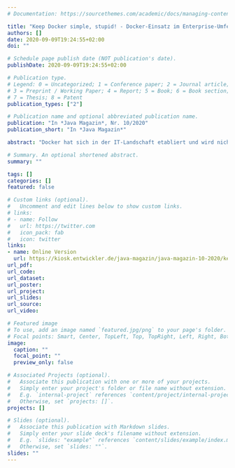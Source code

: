 ```yaml
---
# Documentation: https://sourcethemes.com/academic/docs/managing-content/

title: "Keep Docker simple, stupid! - Docker-Einsatz im Enterprise-Umfeld leicht gemacht"
authors: []
date: 2020-09-09T19:24:55+02:00
doi: ""

# Schedule page publish date (NOT publication's date).
publishDate: 2020-09-09T19:24:55+02:00

# Publication type.
# Legend: 0 = Uncategorized; 1 = Conference paper; 2 = Journal article;
# 3 = Preprint / Working Paper; 4 = Report; 5 = Book; 6 = Book section;
# 7 = Thesis; 8 = Patent
publication_types: ["2"]

# Publication name and optional abbreviated publication name.
publication: "In *Java Magazin*, Nr. 10/2020"
publication_short: "In *Java Magazin*"

abstract: "Docker hat sich in der IT-Landschaft etabliert und wird nicht nur in Start-ups eingesetzt, sondern auch im Enterprise-Umfeld, wo Restriktionen bezüglich Security und anderer Themen der Softwareentwicklung und des Betriebs viel stärker ausgeprägt sind. Oft beeinflussen diese Restriktionen die Entscheidung für oder gegen ein Tool. Vielleicht wird Docker dort nicht sofort in Produktion eingesetzt, aber möglicherweise kann es trotzdem die Softwareentwicklung unterstützen, etwa wenn die Entwickler sich mit Hilfe von Docker lokale Testumgebungen aufbauen oder wenn Docker für ihre Integrationstests benutzt wird. Was macht den Einsatz von Docker im Enterprise-Umfeld zu einer Herausforderung? "

# Summary. An optional shortened abstract.
summary: ""

tags: []
categories: []
featured: false

# Custom links (optional).
#   Uncomment and edit lines below to show custom links.
# links:
# - name: Follow
#   url: https://twitter.com
#   icon_pack: fab
#   icon: twitter
links:
- name: Online Version
  url: https://kiosk.entwickler.de/java-magazin/java-magazin-10-2020/keep-docker-simple-stupid/
url_pdf:
url_code:
url_dataset:
url_poster:
url_project:
url_slides:
url_source:
url_video:

# Featured image
# To use, add an image named `featured.jpg/png` to your page's folder.
# Focal points: Smart, Center, TopLeft, Top, TopRight, Left, Right, BottomLeft, Bottom, BottomRight.
image:
  caption: ""
  focal_point: ""
  preview_only: false

# Associated Projects (optional).
#   Associate this publication with one or more of your projects.
#   Simply enter your project's folder or file name without extension.
#   E.g. `internal-project` references `content/project/internal-project/index.md`.
#   Otherwise, set `projects: []`.
projects: []

# Slides (optional).
#   Associate this publication with Markdown slides.
#   Simply enter your slide deck's filename without extension.
#   E.g. `slides: "example"` references `content/slides/example/index.md`.
#   Otherwise, set `slides: ""`.
slides: ""
---
```

